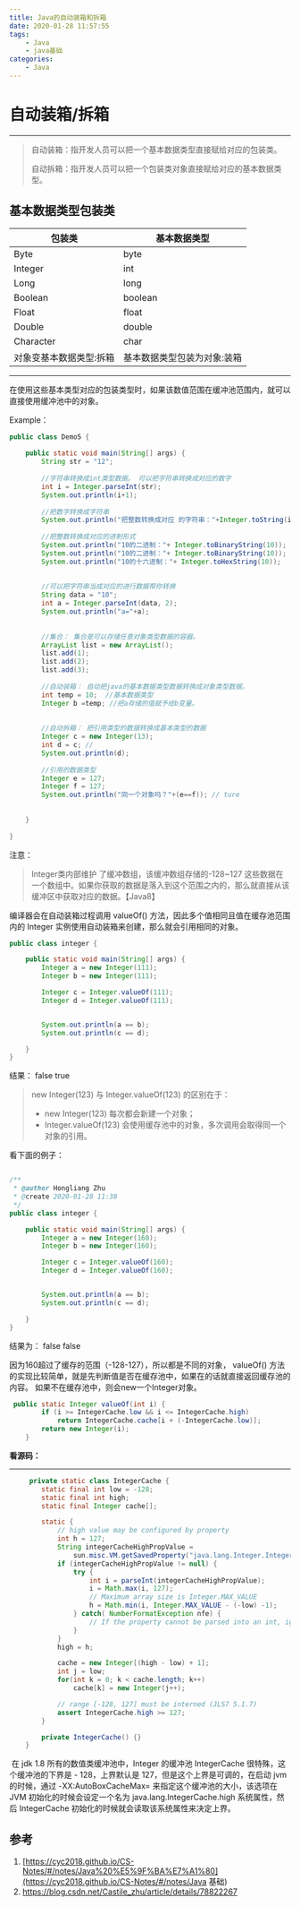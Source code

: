 ```yaml
---
title: Java的自动装箱和拆箱
date: 2020-01-28 11:57:55
tags:
	- Java
	- java基础
categories:
	- Java
---
```


自动装箱/拆箱
====================

----------


> 自动装箱：指开发人员可以把一个基本数据类型直接赋给对应的包装类。
>
> 自动拆箱：指开发人员可以把一个包装类对象直接赋给对应的基本数据类型。

基本数据类型包装类
---------

| 包装类                  | 基本数据类型                |
| ----------------------- | --------------------------- |
| Byte                    | byte                        |
| Integer                 | int                         |
| Long                    | long                        |
| Boolean                 | boolean                     |
| Float                   | float                       |
| Double                  | double                      |
| Character               | char                        |
| 对象变基本数据类型:拆箱 | 基本数据类型包装为对象:装箱 |

----------

 在使用这些基本类型对应的包装类型时，如果该数值范围在缓冲池范围内，就可以直接使用缓冲池中的对象。 



Example：

```java
public class Demo5 {
	
	public static void main(String[] args) {
		String str = "12";
		
		//字符串转换成int类型数据。 可以把字符串转换成对应的数字
		int i = Integer.parseInt(str);
		System.out.println(i+1);
		
		//把数字转换成字符串
		System.out.println("把整数转换成对应 的字符串："+Integer.toString(i));
		
		//把整数转换成对应的进制形式
		System.out.println("10的二进制："+ Integer.toBinaryString(10));
		System.out.println("10的二进制："+ Integer.toBinaryString(10));
		System.out.println("10的十六进制："+ Integer.toHexString(10));
		
		
		//可以把字符串当成对应的进行数据帮你转换
		String data = "10";
		int a = Integer.parseInt(data, 2);
		System.out.println("a="+a);
		
		
		//集合： 集合是可以存储任意对象类型数据的容器。
		ArrayList list = new ArrayList();
		list.add(1);
		list.add(2);
		list.add(3);
		
		//自动装箱： 自动把java的基本数据类型数据转换成对象类型数据。
		int temp = 10;  //基本数据类型
		Integer b =temp; //把a存储的值赋予给b变量。
		
		
		//自动拆箱： 把引用类型的数据转换成基本类型的数据
		Integer c = new Integer(13);
		int d = c; //
		System.out.println(d);
		
		//引用的数据类型
		Integer e = 127;
		Integer f = 127; 
		System.out.println("同一个对象吗？"+(e==f)); // ture
		
		
	}
	
}
```
注意：
> Integer类内部维护 了缓冲数组，该缓冲数组存储的-128~127
> 这些数据在一个数组中。如果你获取的数据是落入到这个范围之内的，那么就直接从该缓冲区中获取对应的数据。【Java8】

 编译器会在自动装箱过程调用 valueOf() 方法，因此多个值相同且值在缓存池范围内的 Integer 实例使用自动装箱来创建，那么就会引用相同的对象。 

```java
public class integer {

    public static void main(String[] args) {
        Integer a = new Integer(111);
        Integer b = new Integer(111);

        Integer c = Integer.valueOf(111);
        Integer d = Integer.valueOf(111);


        System.out.println(a == b);
        System.out.println(c == d);

    }
}
```

结果： false   true

> new Integer(123) 与 Integer.valueOf(123) 的区别在于：
>
> - new Integer(123) 每次都会新建一个对象；
> - Integer.valueOf(123) 会使用缓存池中的对象，多次调用会取得同一个对象的引用。

看下面的例子：

```java

/**
 * @author Hongliang Zhu
 * @create 2020-01-28 11:38
 */
public class integer {

    public static void main(String[] args) {
        Integer a = new Integer(160);
        Integer b = new Integer(160);

        Integer c = Integer.valueOf(160);
        Integer d = Integer.valueOf(160);


        System.out.println(a == b);
        System.out.println(c == d);

    }
}

```

结果为： false  false

因为160超过了缓存的范围（-128-127），所以都是不同的对象， valueOf() 方法的实现比较简单，就是先判断值是否在缓存池中，如果在的话就直接返回缓存池的内容。 如果不在缓存池中，则会new一个Integer对象。

```java
 public static Integer valueOf(int i) {
        if (i >= IntegerCache.low && i <= IntegerCache.high)
            return IntegerCache.cache[i + (-IntegerCache.low)];
        return new Integer(i);
    }
```





**看源码：**

----------

```java
     private static class IntegerCache {
        static final int low = -128;
        static final int high;
        static final Integer cache[];

        static {
            // high value may be configured by property
            int h = 127;
            String integerCacheHighPropValue =
                sun.misc.VM.getSavedProperty("java.lang.Integer.IntegerCache.high");
            if (integerCacheHighPropValue != null) {
                try {
                    int i = parseInt(integerCacheHighPropValue);
                    i = Math.max(i, 127);
                    // Maximum array size is Integer.MAX_VALUE
                    h = Math.min(i, Integer.MAX_VALUE - (-low) -1);
                } catch( NumberFormatException nfe) {
                    // If the property cannot be parsed into an int, ignore it.
                }
            }
            high = h;

            cache = new Integer[(high - low) + 1];
            int j = low;
            for(int k = 0; k < cache.length; k++)
                cache[k] = new Integer(j++);

            // range [-128, 127] must be interned (JLS7 5.1.7)
            assert IntegerCache.high >= 127;
        }

        private IntegerCache() {}
    }
```

​	 在 jdk 1.8 所有的数值类缓冲池中，Integer 的缓冲池 IntegerCache 很特殊，这个缓冲池的下界是 - 128，上界默认是 127，但是这个上界是可调的，在启动 jvm 的时候，通过 -XX:AutoBoxCacheMax=<size> 来指定这个缓冲池的大小，该选项在 JVM 初始化的时候会设定一个名为 java.lang.IntegerCache.high 系统属性，然后 IntegerCache 初始化的时候就会读取该系统属性来决定上界。 





## 参考

1.  [https://cyc2018.github.io/CS-Notes/#/notes/Java%20%E5%9F%BA%E7%A1%80](https://cyc2018.github.io/CS-Notes/#/notes/Java 基础) 
2.  https://blog.csdn.net/Castile_zhu/article/details/78822267 